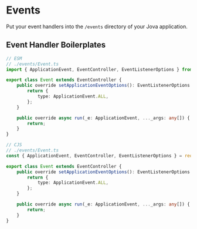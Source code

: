 # Events

Put your event handlers into the `/events` directory of your Jova application.

## Event Handler Boilerplates

```ts
// ESM
// ./events/Event.ts
import { ApplicationEvent, EventController, EventListenerOptions } from '@bracketed/jova.js/types';

export class Event extends EventController {
	public override setApplicationEventOptions(): EventListenerOptions {
		return {
			type: ApplicationEvent.ALL,
		};
	}

	public override async run(_e: ApplicationEvent, ..._args: any[]) {
		return;
	}
}
```

```ts
// CJS
// ./events/Event.ts
const { ApplicationEvent, EventController, EventListenerOptions } = require('@bracketed.jova.js/types');

export class Event extends EventController {
	public override setApplicationEventOptions(): EventListenerOptions {
		return {
			type: ApplicationEvent.ALL,
		};
	}

	public override async run(_e: ApplicationEvent, ..._args: any[]) {
		return;
	}
}
```

